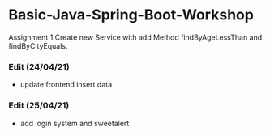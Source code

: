 # Basic-Java-Spring-Boot-Workshop
Assignment 1 Create new Service with add Method findByAgeLessThan and findByCityEquals.
### Edit (24/04/21)
  - update frontend insert data
### Edit (25/04/21)
  - add login system and sweetalert
